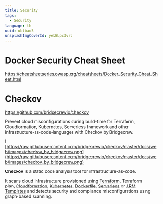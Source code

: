 ```yaml
---
title: Security
tags:
  - Security
language: th
uuid: ubtbao5
unsplashImgCoverId: yekGLpc3vro
---
```


# Docker Security Cheat Sheet

https://cheatsheetseries.owasp.org/cheatsheets/Docker_Security_Cheat_Sheet.html

# Checkov

https://github.com/bridgecrewio/checkov

Prevent cloud misconfigurations during build-time for Terraform, Cloudformation, Kubernetes, Serverless framework and other infrastructure-as-code-languages with Checkov by Bridgecrew.

![https://raw.githubusercontent.com/bridgecrewio/checkov/master/docs/web/images/checkov_by_bridgecrew.png](https://raw.githubusercontent.com/bridgecrewio/checkov/master/docs/web/images/checkov_by_bridgecrew.png)

**Checkov** is a static code analysis tool for infrastructure-as-code.

It scans cloud infrastructure provisioned using [Terraform](https://terraform.io/), Terraform plan, [Cloudformation](https://aws.amazon.com/cloudformation/), [Kubernetes](https://kubernetes.io/), [Dockerfile](https://www.docker.com/), [Serverless](https://www.serverless.com/) or [ARM Templates](https://docs.microsoft.com/en-us/azure/azure-resource-manager/templates/overview) and detects security and compliance misconfigurations using graph-based scanning.

